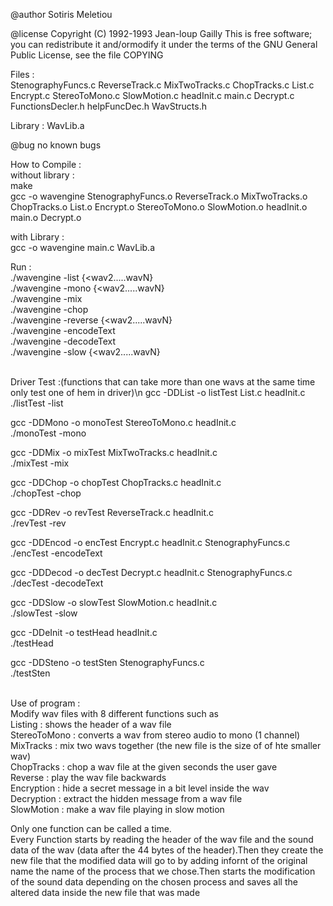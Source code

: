 @author Sotiris Meletiou

@license Copyright (C) 1992-1993 Jean-loup Gailly This is free software; you can redistribute it and/ormodify it under the terms of the GNU General Public License, see the file COPYING

Files :<br>
StenographyFuncs.c  ReverseTrack.c  MixTwoTracks.c  ChopTracks.c  List.c  Encrypt.c       StereoToMono.c SlowMotion.c  headInit.c  main.c  Decrypt.c 
FunctionsDecler.h helpFuncDec.h WavStructs.h

Library : WavLib.a

@bug no known bugs 

How to Compile :<br> 
without library :<br>
make <br>
gcc -o wavengine StenographyFuncs.o  ReverseTrack.o  MixTwoTracks.o  ChopTracks.o  List.o  Encrypt.o  StereoToMono.o  SlowMotion.o  headInit.o  main.o  Decrypt.o

with Library : <br>
gcc -o wavengine main.c WavLib.a

Run : <br>
./wavengine -list <wav> {<wav2.....wavN} <br>
./wavengine -mono <wav> {<wav2.....wavN} <br>
./wavengine -mix <wav> <wav2> <br>
./wavengine -chop <wav> <startSec> <endSec> <br>
./wavengine -reverse <wav> {<wav2.....wavN} <br>
./wavengine -encodeText <wav> <inputTXT> <br>
./wavengine -decodeText <wav> <msgLength> <outputTXT> <br>
./wavengine -slow <wav> {<wav2.....wavN} <br><br>

Driver Test :(functions that can take more than one wavs at the same time only test one of hem in driver)\n
gcc -DDList -o listTest List.c headInit.c <br>
  ./listTest -list <wav> <br>

gcc -DDMono -o monoTest StereoToMono.c headInit.c <br>
   ./monoTest -mono <wav> <br>

gcc -DDMix -o mixTest MixTwoTracks.c headInit.c <br>
   ./mixTest -mix <wav><br>

gcc -DDChop -o chopTest ChopTracks.c headInit.c <br>
   ./chopTest -chop <wav> <startPoint> <endPoint><br>

gcc -DDRev -o revTest ReverseTrack.c headInit.c <br>
   ./revTest -rev <wav><br>

gcc -DDEncod -o encTest Encrypt.c headInit.c StenographyFuncs.c <br>
   ./encTest -encodeText <wav> <txt> <br>

gcc -DDDecod -o decTest Decrypt.c headInit.c StenographyFuncs.c <br>
   ./decTest -decodeText <wav> <msglen> <outputtxt> <br>

gcc -DDSlow -o slowTest SlowMotion.c headInit.c <br>
   ./slowTest -slow <wav> <br>

gcc -DDeInit -o testHead headInit.c  <br>
   ./testHead <wav file> <br> 

gcc -DDSteno -o testSten StenographyFuncs.c <br>
 ./testSten <br><br>

Use of program :<br>
Modify wav files with 8 different functions such as <br>
Listing : shows the header of a wav file <br>
StereoToMono : converts a wav from stereo audio to mono (1 channel)<br>
MixTracks : mix two wavs together (the new file is the size of of hte smaller wav)<br>
ChopTracks : chop a wav file at the given seconds the user gave<br>
Reverse : play the wav file backwards<br>
Encryption : hide a secret message in a bit level inside the wav<br>
Decryption : extract the hidden message from a wav file<br>
SlowMotion : make a wav file playing in slow motion <br>

Only one function can be called a time.<br>
Every Function starts by reading the header of the wav file and the sound data of the wav (data after the 44 bytes of the header).Then they create the new file that the modified data will go to by adding infornt of the original name the name of the process that we chose.Then starts the modification of the sound data depending on the chosen process and saves all the altered data inside the new file that was made
